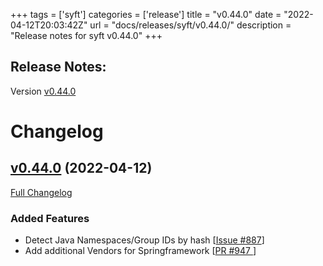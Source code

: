 +++
tags = ['syft']
categories = ['release']
title = "v0.44.0"
date = "2022-04-12T20:03:42Z"
url = "docs/releases/syft/v0.44.0/"
description = "Release notes for syft v0.44.0"
+++

## Release Notes:
Version [v0.44.0](https://github.com/anchore/syft/releases/tag/v0.44.0)

# Changelog

## [v0.44.0](https://github.com/anchore/syft/tree/v0.44.0) (2022-04-12)

[Full Changelog](https://github.com/anchore/syft/compare/v0.43.2...v0.44.0)

### Added Features

- Detect Java Namespaces/Group IDs by hash [[Issue #887](https://github.com/anchore/syft/issues/887)]
- Add additional Vendors for Springframework [[PR #947 ](https://github.com/anchore/syft/pull/945)]
